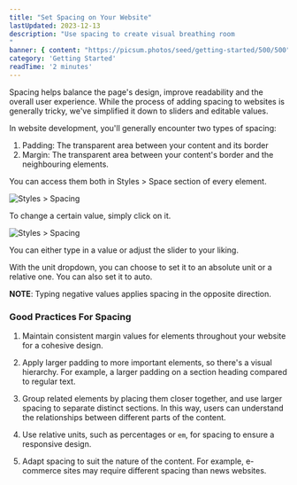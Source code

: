```yaml
---
title: "Set Spacing on Your Website"
lastUpdated: 2023-12-13
description: "Use spacing to create visual breathing room
"
banner: { content: "https://picsum.photos/seed/getting-started/500/500" }
category: 'Getting Started'
readTime: '2 minutes'
---
```


Spacing helps balance the page's design, improve readability and the overall user experience. While the process of adding spacing to websites is generally tricky, we've simplified it down to sliders and editable values.

In website development, you'll generally encounter two types of spacing:

1. Padding: The transparent area between your content and its border
2. Margin: The transparent area between your content's border and the neighbouring elements.

You can access them both in Styles > Space section of every element.

![Styles > Spacing](/assets/lessons/elements-and-layout/set-spacing/spacing-section.png "Styles > Spacing")

To change a certain value, simply click on it.

![Styles > Spacing](/assets/lessons/elements-and-layout/set-spacing/spacing-section-modify.png "Styles > Spacing")

You can either type in a value or adjust the slider to your liking.

With the unit dropdown, you can choose to set it to an absolute unit or a relative one. You can also set it to auto.

**NOTE**: Typing negative values applies spacing in the opposite direction.

### Good Practices For Spacing

1. Maintain consistent margin values for elements throughout your website for a cohesive design.

2. Apply larger padding to more important elements, so there's a visual hierarchy. For example, a larger padding on a section heading compared to regular text.

3. Group related elements by placing them closer together, and use larger spacing to separate distinct sections. In this way, users can understand the relationships between different parts of the content.

4. Use relative units, such as percentages or `em`, for spacing to ensure a responsive design.

5. Adapt spacing to suit the nature of the content. For example, e-commerce sites may require different spacing than news websites.

